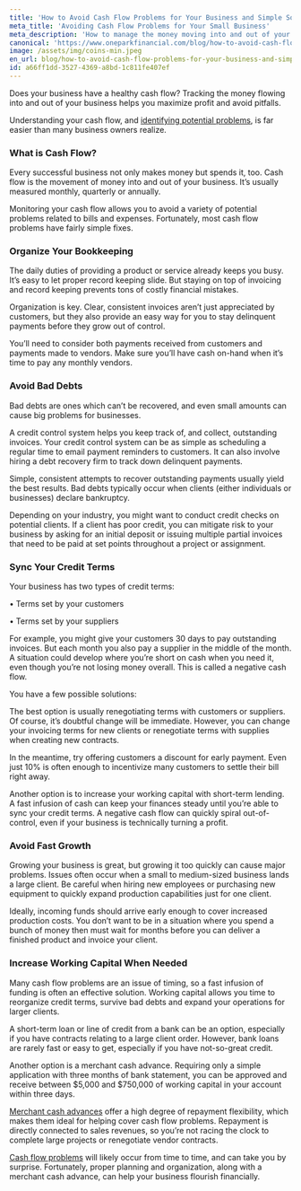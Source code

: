 ```yaml
---
title: 'How to Avoid Cash Flow Problems for Your Business and Simple Solutions'
meta_title: 'Avoiding Cash Flow Problems for Your Small Business'
meta_description: 'How to manage the money moving into and out of your small business to maximize profits and avoid debt or late payments.'
canonical: 'https://www.oneparkfinancial.com/blog/how-to-avoid-cash-flow-problems-for-your-business-and-simple-solutions'
image: /assets/img/coins-min.jpeg
en_url: blog/how-to-avoid-cash-flow-problems-for-your-business-and-simple-solutions
id: a66ff1dd-3527-4369-a8bd-1c811fe407ef
---
```

Does your business have a healthy cash flow? Tracking the money flowing into and out of your business helps you maximize profit and avoid pitfalls. 

Understanding your cash flow, and [identifying potential problems](https://www.oneparkfinancial.com/blog/secure-working-capital-when-the-bank-cant-provide-funds), is far easier than many business owners realize.  

### What is Cash Flow?

Every successful business not only makes money but spends it, too. Cash flow is the movement of money into and out of your business. It’s usually measured monthly, quarterly or annually. 

Monitoring your cash flow allows you to avoid a variety of potential problems related to bills and expenses. Fortunately, most cash flow problems have fairly simple fixes.

### Organize Your Bookkeeping

The daily duties of providing a product or service already keeps you busy. It’s easy to let proper record keeping slide. But staying on top of invoicing and record keeping prevents tons of costly financial mistakes. 

Organization is key. Clear, consistent invoices aren’t just appreciated by customers, but they also provide an easy way for you to stay delinquent payments before they grow out of control.

You’ll need to consider both payments received from customers and payments made to vendors. Make sure you’ll have cash on-hand when it’s time to pay any monthly vendors.

### Avoid Bad Debts

Bad debts are ones which can’t be recovered, and even small amounts can cause big problems for businesses. 

A credit control system helps you keep track of, and collect, outstanding invoices. Your credit control system can be as simple as scheduling a regular time to email payment reminders to customers. It can also involve hiring a debt recovery firm to track down delinquent payments.

Simple, consistent attempts to recover outstanding payments usually yield the best results. Bad debts typically occur when clients (either individuals or businesses) declare bankruptcy. 

Depending on your industry, you might want to conduct credit checks on potential clients. If a client has poor credit, you can mitigate risk to your business by asking for an initial deposit or issuing multiple partial invoices that need to be paid at set points throughout a project or assignment.

### Sync Your Credit Terms

Your business has two types of credit terms:

•	Terms set by your customers

•	Terms set by your suppliers

For example, you might give your customers 30 days to pay outstanding invoices. But each month you also pay a supplier in the middle of the month. A situation could develop where you’re short on cash when you need it, even though you’re not losing money overall. This is called a negative cash flow. 

You have a few possible solutions:

The best option is usually renegotiating terms with customers or suppliers. Of course, it’s doubtful change will be immediate. However, you can change your invoicing terms for new clients or renegotiate terms with supplies when creating new contracts. 

In the meantime, try offering customers a discount for early payment. Even just 10% is often enough to incentivize many customers to settle their bill right away. 

Another option is to increase your working capital with short-term lending. A fast infusion of cash can keep your finances steady until you’re able to sync your credit terms. A negative cash flow can quickly spiral out-of-control, even if your business is technically turning a profit.   

### Avoid Fast Growth

Growing your business is great, but growing it too quickly can cause major problems. Issues often occur when a small to medium-sized business lands a large client. Be careful when hiring new employees or purchasing new equipment to quickly expand production capabilities just for one client.

Ideally, incoming funds should arrive early enough to cover increased production costs. You don’t want to be in a situation where you spend a bunch of money then must wait for months before you can deliver a finished product and invoice your client.

### Increase Working Capital When Needed  

Many cash flow problems are an issue of timing, so a fast infusion of funding is often an effective solution. Working capital allows you time to reorganize credit terms, survive bad debts and expand your operations for larger clients.

A short-term loan or line of credit from a bank can be an option, especially if you have contracts relating to a large client order. However, bank loans are rarely fast or easy to get, especially if you have not-so-great credit. 

Another option is a merchant cash advance. Requiring only a simple application with three months of bank statement, you can be approved and receive between $5,000 and $750,000 of working capital in your account within three days.

[Merchant cash advances](https://www.oneparkfinancial.com/how-it-works) offer a high degree of repayment flexibility, which makes them ideal for helping cover cash flow problems. Repayment is directly connected to sales revenues, so you’re not racing the clock to complete large projects or renegotiate vendor contracts.  

[Cash flow problems](https://www.oneparkfinancial.com/pre-qualification) will likely occur from time to time, and can take you by surprise. Fortunately, proper planning and organization, along with a merchant cash advance, can help your business flourish financially.